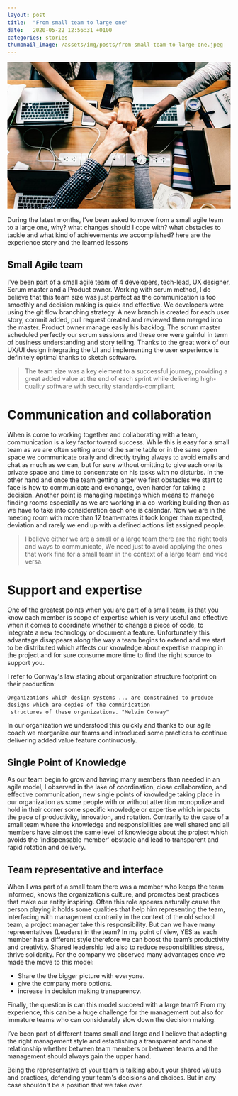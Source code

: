 ```yaml
---
layout: post
title:  "From small team to large one"
date:   2020-05-22 12:56:31 +0100
categories: stories
thumbnail_image: /assets/img/posts/from-small-team-to-large-one.jpeg
---
```

![author](/assets/img/posts/from-small-team-to-large-one.jpeg)

During the latest months, I’ve been asked to move from a small agile team to a large one, why? what changes should I
 cope with? what obstacles to tackle and what kind of achievements we accomplished? here are the experience story and
  the learned lessons
  
## Small Agile team
I've been part of a small agile team of 4 developers, tech-lead, UX designer, Scrum master and a Product owner. Working 
with scrum method, I do believe that this team size was just perfect as the communication is too smoothly and
 decision making is quick and effective. We developers were using the git flow branching strategy. A new branch is
  created for each user story, commit added, pull request created and reviewed then merged into the master. Product
   owner manage easily his backlog. The scrum master scheduled perfectly our scrum sessions and these one were
    gainful in term of business understanding and story telling. Thanks to the great work of our UX/UI design
     integrating the UI and implementing the user experience is definitely optimal thanks to sketch software.
     
>The team size was a key element to a successful journey, providing a great added value at the end of each sprint
 while delivering high-quality  software with  security standards-compliant.

# Communication and collaboration
When is come to working together and collaborating with a team, communication is a key factor toward success. While
 this is easy for a small team as we are often setting around the same table or in the same open space we communicate
  orally and  directly trying always to avoid emails and chat as much as we can, but for sure without omitting to
   give each  one its  private space and time to concentrate on his tasks with no disturbs. In the other hand and
    once the team getting larger we first obstacles we start to face is how to communicate and exchange, even harder
     for taking a decision. Another point is managing  meetings which means to manege finding rooms especially as we
      are working in a co-working building then as we have to take into consideration each one is calendar. Now we
       are in the meeting room with more than 12 team-mates it took longer than expected, deviation and rarely we end
        up with a defined actions list assigned people.
>I believe either we are a small or a large team there are the right tools and ways to communicate, We need just to
> avoid  applying the ones that work fine for a small team in the context of a  large team and vice versa.

# Support and expertise
One of the greatest points when you are part of a small team, is that you know each member is scope of expertise
 which is very  useful and effective when it comes to coordinate whether to change a piece of code, to integrate a new
  technology or document a feature. Unfortunately this advantage disappears along the way a team begins to extend and
   we start to be distributed which affects our knowledge about expertise mapping in the project and for sure consume
    more time to find the right source to support you. 

I refer to Conway's law stating about organization structure footprint on their production:
>
    Organizations which design systems ... are constrained to produce designs which are copies of the comminication
     structures of these organizations. "Melvin Conway"
     
In our organization we understood this quickly and thanks to our agile coach we reorganize our teams and introduced
 some practices to continue delivering added value feature continuously.
 
## Single Point of Knowledge
As our team begin to grow and having many members than needed in an agile model, I observed in the lake of
 coordination, close collaboration, and effective communication, new single points of knowledge taking  place in
  our organization as some people with or without attention monopolize and hold in their corner some specific
   knowledge or expertise which impacts the pace of productivity, innovation, and rotation.
   Contrarily to the case of a small team where the knowledge and responsibilities are well shared and all members
    have almost the same level of knowledge about the project which avoids the 'indispensable member' obstacle and
     lead to transparent and rapid rotation and delivery.
     
## Team representative and interface
When I was part of a small team there was a member who keeps the team informed, knows the organization’s culture, 
and promotes best practices that make our entity inspiring. Often this role appears naturally cause the person playing
 it holds some qualities that help him representing the team, interfacing with management contrarily in the context of
  the old school team, a project manager take this responsibility. But can we have many representatives (Leaders) in
   the team? In my point of view, YES as each member has a different style therefore we can boost the team’s 
   productivity and creativity. Shared leadership led also to reduce responsibilities stress, thrive solidarity. 
   For the company we observed many advantages once we made the move to this model:
* Share the the bigger picture with everyone.
* give the company more options.
* increase in decision making transparency.

Finally, the question is can this model succeed with a large team? From my experience, this can be a huge challenge
 for the management but also for immature teams who can considerably slow down the decision making.
 
I’ve been part of different teams small and large and I believe that adopting the right management style and
 establishing a transparent and honest relationship whether between team members or between teams and the management
  should always gain the upper hand.

Being the representative of your team is talking about your shared values and practices, defending your team's decisions
 and choices. But in any case shouldn't be a position that we take over.
